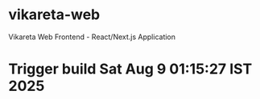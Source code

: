 # vikareta-web
Vikareta Web Frontend - React/Next.js Application
# Trigger build Sat Aug  9 01:15:27 IST 2025

<!-- HTTPS Webhook test: Sat Aug  9 02:06:38 IST 2025 -->
